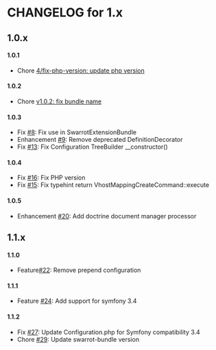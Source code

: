 CHANGELOG for 1.x
===================

## 1.0.x
#### 1.0.1
- Chore [4/fix-php-version: update php version ](https://github.com/ma-residence/SwarrotExtensionBundle/commit/385b3418c01c3c0dffdad2613ec724f4b35eb5fa)


#### 1.0.2
- Chore [v1.0.2: fix bundle name](https://github.com/ma-residence/SwarrotExtensionBundle/commit/a01ebd37262840ec7951a29cd75d775c1baf8fa6)

#### 1.0.3
- Fix [#8](https://github.com/ma-residence/SwarrotExtensionBundle/issues/8): Fix use in SwarrotExtensionBundle
- Enhancement [#9](https://github.com/ma-residence/SwarrotExtensionBundle/issues/9): Remove deprecated DefinitionDecorator
- Fix [#13](https://github.com/ma-residence/SwarrotExtensionBundle/issues/13): Fix Configuration TreeBuilder __constructor()

#### 1.0.4
- Fix [#16](https://github.com/ma-residence/SwarrotExtensionBundle/issues/16): Fix PHP version
- Fix [#15](https://github.com/ma-residence/SwarrotExtensionBundle/issues/15): Fix typehint return VhostMappingCreateCommand::execute

#### 1.0.5
- Enhancement [#20](https://github.com/ma-residence/SwarrotExtensionBundle/issues/20): Add doctrine document manager processor

## 1.1.x
#### 1.1.0
- Feature[#22](https://github.com/ma-residence/SwarrotExtensionBundle/issues/22): Remove prepend configuration

#### 1.1.1
- Feature [#24](https://github.com/ma-residence/SwarrotExtensionBundle/issues/24): Add support for symfony 3.4

#### 1.1.2
- Fix [#27](https://github.com/ma-residence/SwarrotExtensionBundle/issues/27): Update Configuration.php for Symfony compatibility 3.4
- Chore [#29](https://github.com/ma-residence/SwarrotExtensionBundle/issues/29): Update swarrot-bundle version
